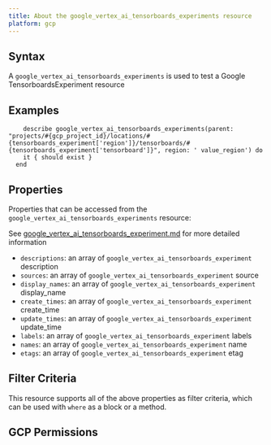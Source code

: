```yaml
---
title: About the google_vertex_ai_tensorboards_experiments resource
platform: gcp
---
```


## Syntax
A `google_vertex_ai_tensorboards_experiments` is used to test a Google TensorboardsExperiment resource

## Examples
```
    describe google_vertex_ai_tensorboards_experiments(parent: "projects/#{gcp_project_id}/locations/#{tensorboards_experiment['region']}/tensorboards/#{tensorboards_experiment['tensorboard']}", region: ' value_region') do
    it { should exist }
  end
```

## Properties
Properties that can be accessed from the `google_vertex_ai_tensorboards_experiments` resource:

See [google_vertex_ai_tensorboards_experiment.md](google_vertex_ai_tensorboards_experiment.md) for more detailed information
  * `descriptions`: an array of `google_vertex_ai_tensorboards_experiment` description
  * `sources`: an array of `google_vertex_ai_tensorboards_experiment` source
  * `display_names`: an array of `google_vertex_ai_tensorboards_experiment` display_name
  * `create_times`: an array of `google_vertex_ai_tensorboards_experiment` create_time
  * `update_times`: an array of `google_vertex_ai_tensorboards_experiment` update_time
  * `labels`: an array of `google_vertex_ai_tensorboards_experiment` labels
  * `names`: an array of `google_vertex_ai_tensorboards_experiment` name
  * `etags`: an array of `google_vertex_ai_tensorboards_experiment` etag

## Filter Criteria
This resource supports all of the above properties as filter criteria, which can be used
with `where` as a block or a method.

## GCP Permissions
